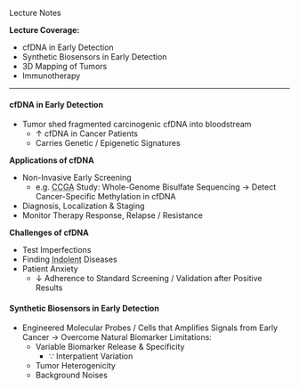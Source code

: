 Lecture Notes

**Lecture Coverage:**
- cfDNA in Early Detection
- Synthetic Biosensors in Early Detection
- 3D Mapping of Tumors
- Immunotherapy

---
#### **cfDNA in Early Detection**
- Tumor shed fragmented carcinogenic cfDNA into bloodstream
	- ↑ cfDNA in Cancer Patients
	- Carries Genetic / Epigenetic Signatures

**Applications of cfDNA**
- Non-Invasive Early Screening
	- e.g. <abbr Title="Circulating Cell-Free Genome Atlas">CCGA</abbr> Study: Whole-Genome Bisulfate Sequencing → Detect Cancer-Specific Methylation in cfDNA
- Diagnosis, Localization & Staging
- Monitor Therapy Response, Relapse / Resistance

**Challenges of cfDNA**
- Test Imperfections
- Finding <abbr Title="Showing Little to No Progression">Indolent</abbr> Diseases
- Patient Anxiety
	- ↓ Adherence to Standard Screening / Validation after Positive Results


#### **Synthetic Biosensors in Early Detection**
- Engineered Molecular Probes / Cells that Amplifies Signals from Early Cancer → Overcome Natural Biomarker Limitations:
	- Variable Biomarker Release & Specificity
		- ∵ Interpatient Variation
	- Tumor Heterogenicity
	- Background Noises